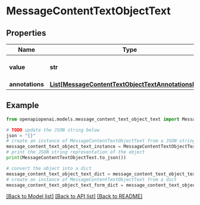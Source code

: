 # MessageContentTextObjectText


## Properties

Name | Type | Description | Notes
------------ | ------------- | ------------- | -------------
**value** | **str** | The data that makes up the text. | 
**annotations** | [**List[MessageContentTextObjectTextAnnotationsInner]**](MessageContentTextObjectTextAnnotationsInner.md) |  | 

## Example

```python
from openapiopenai.models.message_content_text_object_text import MessageContentTextObjectText

# TODO update the JSON string below
json = "{}"
# create an instance of MessageContentTextObjectText from a JSON string
message_content_text_object_text_instance = MessageContentTextObjectText.from_json(json)
# print the JSON string representation of the object
print(MessageContentTextObjectText.to_json())

# convert the object into a dict
message_content_text_object_text_dict = message_content_text_object_text_instance.to_dict()
# create an instance of MessageContentTextObjectText from a dict
message_content_text_object_text_form_dict = message_content_text_object_text.from_dict(message_content_text_object_text_dict)
```
[[Back to Model list]](../README.md#documentation-for-models) [[Back to API list]](../README.md#documentation-for-api-endpoints) [[Back to README]](../README.md)


